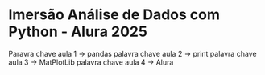 # Imersão Análise de Dados com Python - Alura 2025

Paravra chave aula 1 -> pandas
palavra chave aula 2 -> print
palavra chave aula 3 -> MatPlotLib
palavra chave aula 4 -> Alura

